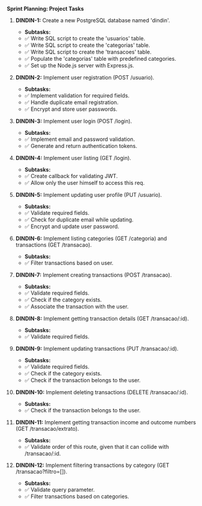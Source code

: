 **Sprint Planning: Project Tasks**

01. **DINDIN-1:** Create a new PostgreSQL database named 'dindin'.
    - **Subtasks:** 
     - ✅ Write SQL script to create the 'usuarios' table.
     - ✅ Write SQL script to create the 'categorias' table.
     - ✅ Write SQL script to create the 'transacoes' table.
     - ✅ Populate the 'categorias' table with predefined categories.
     - ✅ Set up the Node.js server with Express.js.

02. **DINDIN-2:** Implement user registration (POST /usuario).
    - **Subtasks:** 
     - ✅ Implement validation for required fields.
     - ✅ Handle duplicate email registration.
     - ✅ Encrypt and store user passwords.

03. **DINDIN-3:** Implement user login (POST /login).
    - **Subtasks:** 
     - ✅ Implement email and password validation.
     - ✅ Generate and return authentication tokens. 

04. **DINDIN-4:** Implement user listing (GET /login).
    - **Subtasks:** 
     - ✅ Create callback for validating JWT.
     - ✅ Allow only the user himself to access this req.

05. **DINDIN-5:** Implement updating user profile (PUT /usuario). 
    - **Subtasks:** 
     - ✅ Validate required fields.
     - ✅ Check for duplicate email while updating.
     - ✅ Encrypt and update user password.

06. **DINDIN-6:** Implement listing categories (GET /categoria) and transactions (GET /transacao).
    - **Subtasks:** 
     - ✅ Filter transactions based on user.

07. **DINDIN-7:** Implement creating transactions (POST /transacao).
    - **Subtasks:** 
     - ✅ Validate required fields.
     - ✅ Check if the category exists.
     - ✅ Associate the transaction with the user.

08. **DINDIN-8:** Implement getting transaction details (GET /transacao/:id).
    - **Subtasks:** 
     - ✅ Validate required fields.

09. **DINDIN-9:** Implement updating transactions (PUT /transacao/:id).
    - **Subtasks:** 
     - ✅ Validate required fields.
     - ✅ Check if the category exists.
     - ✅ Check if the transaction belongs to the user.

10. **DINDIN-10:** Implement deleting transactions (DELETE /transacao/:id).
    - **Subtasks:** 
     - ✅ Check if the transaction belongs to the user.

11. **DINDIN-11:** Implement getting transaction income and outcome numbers (GET /transacao/extrato).
    - **Subtasks:** 
     - ✅ Validate order of this route, given that it can collide with /transacao/:id.

12. **DINDIN-12:** Implement filtering transactions by category (GET /transacao?filtro=[]).
    - **Subtasks:** 
     - ✅ Validate query parameter.
     - ✅ Filter transactions based on categories.

